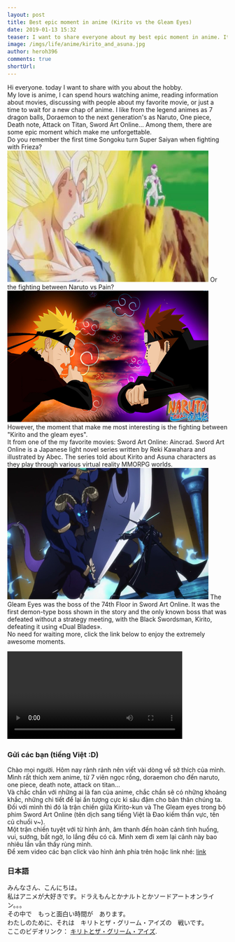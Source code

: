 ```yaml
---
layout: post
title: Best epic moment in anime (Kirito vs the Gleam Eyes)
date: 2019-01-13 15:32
teaser: I want to share everyone about my best epic moment in anime. It is the fighting between Kirito-kun and The Gleam Eyes in the Sword art Online's anime. You cant watch this moment as attached full HD video.
image: /imgs/life/anime/kirito_and_asuna.jpg
author: heroh396
comments: true
shortUrl: 
---
```


Hi everyone. today I want to share with you about the hobby.  
My love is anime, I can spend hours watching anime, reading information about
movies, discussing with people about my favorite movie, or just a time to wait
for a new chap of anime.  I like from the legend animes as 7 dragon balls,
Doraemon to the next generation's as Naruto, One piece, Death note, Attack on
Titan, Sword Art Online... Among them, there are some epic moment which make me
unforgettable.  
Do you remember the first time Songoku turn Super Saiyan when fighting with
Frieza?  
<img width="460" height="300" src="/imgs/life/anime/goku_vs_frieza.jpg">
Or the fighting between Naruto vs Pain?  
<img width="460" height="300" src="/imgs/life/anime/naruto_vs_pain.jpg">
However, the moment that make me most interesting is the fighting between
"Kirito and the gleam eyes".  
It from one of the my favorite movies: Sword Art Online: Aincrad.
Sword Art Online is a Japanese light novel series written by Reki Kawahara and
illustrated by Abec. The series told about Kirito and Asuna characters as they
play through various virtual reality MMORPG worlds.  
<img width="460" height="300" src="/imgs/life/anime/SAO_Kirito_vs_The_Gleam_Eyes.png">
The Gleam Eyes was the boss of the 74th Floor in Sword Art Online.
It was the first demon-type boss shown in the story
and the only known boss that was defeated without a strategy meeting, with the
Black Swordsman, Kirito, defeating it using «Dual Blades».  
No need for waiting more, click the link below to enjoy the extremely awesome
moments.  

<video width="400" controls>
  <source src="/imgs/life/anime/SAO_Kirito_vs_The_Gleam_Eyes.mp4" type="video/mp4">
  Your browser does not support HTML5 video.
</video>

### Gửi các bạn (tiếng Việt :D)
Chào mọi người. Hôm nay rảnh rảnh nên viết vài dòng về sở thích của mình.
Mình rất thích xem anime, từ 7 viên ngọc rồng, doraemon cho đến naruto, one
piece, death note, attack on titan...  
Và chắc chắn với những ai là fan của anime, chắc chắn sẽ có những khoảng khắc,
những chi tiết để lại ấn tượng cực kì sâu đậm cho bản thân chúng ta. Đối với
mình thì đó là trận chiến giữa Kirito-kun và The Gleam eyes trong bộ phim
Sword Art Online (tên dịch sang tiếng Việt là Đao kiếm thần vực, tên củ chuối
v~).  
Một trận chiến tuyệt với từ hình ảnh, âm thanh đến hoàn cảnh tình huống,
vui, sướng, bất ngờ, lo lắng đều có cả. Mình xem đi xem lại cảnh này bao nhiêu
lần vẫn thấy rùng mình.  
Để xem video các bạn click vào hình ảnh phía trên hoặc
link nhé:
[link](/imgs/life/anime/SAO_Kirito_vs_The_Gleam_Eyes.mp4)  

### 日本語
みんなさん、こんにちは。  
私はアニメが大好きです。ドラえもんとかナルトとかソードアートオンライン。。。  
その中で　もっと面白い時間が　あります。  
わたしのために、それは　キリトとザ・グリーム・アイズの　戦いです。  
ここのビデオリンク：
[キリトとザ・グリーム・アイズ](/imgs/life/anime/SAO_Kirito_vs_The_Gleam_Eyes.mp4).
